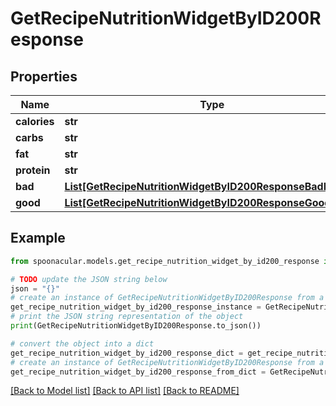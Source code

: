 # GetRecipeNutritionWidgetByID200Response



## Properties

Name | Type | Description | Notes
------------ | ------------- | ------------- | -------------
**calories** | **str** |  | 
**carbs** | **str** |  | 
**fat** | **str** |  | 
**protein** | **str** |  | 
**bad** | [**List[GetRecipeNutritionWidgetByID200ResponseBadInner]**](GetRecipeNutritionWidgetByID200ResponseBadInner.md) |  | 
**good** | [**List[GetRecipeNutritionWidgetByID200ResponseGoodInner]**](GetRecipeNutritionWidgetByID200ResponseGoodInner.md) |  | 

## Example

```python
from spoonacular.models.get_recipe_nutrition_widget_by_id200_response import GetRecipeNutritionWidgetByID200Response

# TODO update the JSON string below
json = "{}"
# create an instance of GetRecipeNutritionWidgetByID200Response from a JSON string
get_recipe_nutrition_widget_by_id200_response_instance = GetRecipeNutritionWidgetByID200Response.from_json(json)
# print the JSON string representation of the object
print(GetRecipeNutritionWidgetByID200Response.to_json())

# convert the object into a dict
get_recipe_nutrition_widget_by_id200_response_dict = get_recipe_nutrition_widget_by_id200_response_instance.to_dict()
# create an instance of GetRecipeNutritionWidgetByID200Response from a dict
get_recipe_nutrition_widget_by_id200_response_from_dict = GetRecipeNutritionWidgetByID200Response.from_dict(get_recipe_nutrition_widget_by_id200_response_dict)
```
[[Back to Model list]](../README.md#documentation-for-models) [[Back to API list]](../README.md#documentation-for-api-endpoints) [[Back to README]](../README.md)


